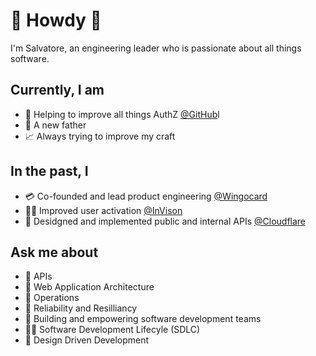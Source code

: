 # 👋 Howdy 🤠

I'm Salvatore, an engineering leader who is passionate about all things software.

## Currently, I am

* 💪 Helping to improve all things AuthZ [@GitHub](https://github.com/github)l
* 👶 A new father
* 📈 Always trying to improve my craft

## In the past, I

* 💳 Co-founded and lead product engineering [@Wingocard](https://github.com/wingocard)
* 👨‍🎨 Improved user activation [@InVison](https://github.com/invisionapp)
* 🤖 Desidgned and implemented public and internal APIs [@Cloudflare](https://github.com/cloudflare)

## Ask me about

* 🚪 APIs
* 🕋 Web Application Architecture
* 🚨 Operations
* 🗿 Reliability and Resilliancy
* 👏 Building and empowering software development teams
* 🚴‍♂️ Software Development Lifecyle (SDLC)
* 🍥 Design Driven Development
